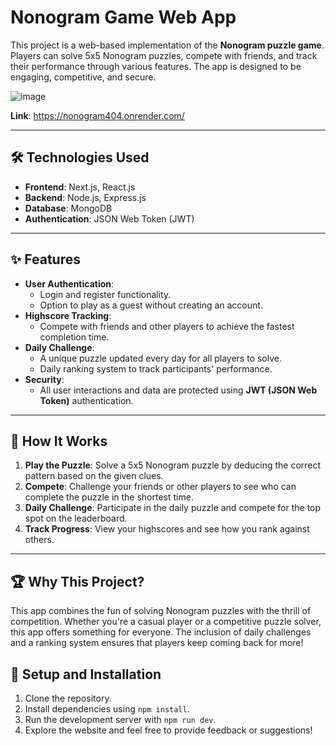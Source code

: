 # Nonogram Game Web App

This project is a web-based implementation of the **Nonogram puzzle game**. Players can solve 5x5 Nonogram puzzles, compete with friends, and track their performance through various features. The app is designed to be engaging, competitive, and secure.

![image](https://github.com/user-attachments/assets/5980f207-889b-4f1a-a902-20a7d4a53c7c)


**Link**: https://nonogram404.onrender.com/

---

## 🛠️ Technologies Used

- **Frontend**: Next.js, React.js
- **Backend**: Node.js, Express.js
- **Database**: MongoDB
- **Authentication**: JSON Web Token (JWT)

---

## ✨ Features

- **User Authentication**:
  - Login and register functionality.
  - Option to play as a guest without creating an account.
- **Highscore Tracking**:
  - Compete with friends and other players to achieve the fastest completion time.
- **Daily Challenge**:
  - A unique puzzle updated every day for all players to solve.
  - Daily ranking system to track participants' performance.
- **Security**:
  - All user interactions and data are protected using **JWT (JSON Web Token)** authentication.

---

## 🚀 How It Works

1. **Play the Puzzle**: Solve a 5x5 Nonogram puzzle by deducing the correct pattern based on the given clues.
2. **Compete**: Challenge your friends or other players to see who can complete the puzzle in the shortest time.
3. **Daily Challenge**: Participate in the daily puzzle and compete for the top spot on the leaderboard.
4. **Track Progress**: View your highscores and see how you rank against others.

---

## 🏆 Why This Project?

This app combines the fun of solving Nonogram puzzles with the thrill of competition. Whether you're a casual player or a competitive puzzle solver, this app offers something for everyone. The inclusion of daily challenges and a ranking system ensures that players keep coming back for more!

## 🔧 Setup and Installation
1. Clone the repository.
2. Install dependencies using `npm install`.
3. Run the development server with `npm run dev`.
4. Explore the website and feel free to provide feedback or suggestions!
